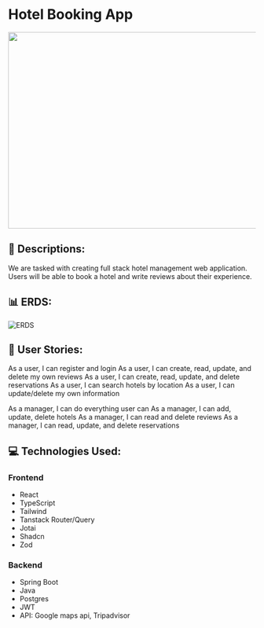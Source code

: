 # Hotel Booking App

<div id="header" align="center">

  <img src="https://images.unsplash.com/photo-1520250497591-112f2f40a3f4?q=80&w=2670&auto=format&fit=crop&ixlib=rb-4.0.3&ixid=M3wxMjA3fDB8MHxwaG90by1wYWdlfHx8fGVufDB8fHx8fA%3D%3D" width="800" height="400">

</div>

## :pencil: Descriptions:

We are tasked with creating full stack hotel management web application. Users will be able to book a hotel and write reviews about their experience.


## :bar_chart: ERDS:

![ERDS](https://i.imgur.com/SSOzsCP.png)

## :two_men_holding_hands: User Stories:

As a user, I can register and login
As a user, I can create, read, update, and delete my own reviews
As a user, I can create, read, update, and delete reservations
As a user, I can search hotels by location
As a user, I can update/delete my own information

As a manager, I can do everything user can
As a manager, I can add, update, delete hotels
As a manager, I can read and delete reviews
As a manager, I can read, update, and delete reservations

## :computer: Technologies Used:

### Frontend
- React
- TypeScript
- Tailwind
- Tanstack Router/Query
- Jotai
- Shadcn
- Zod

### Backend
- Spring Boot
- Java
- Postgres
- JWT
- API: Google maps api, Tripadvisor



